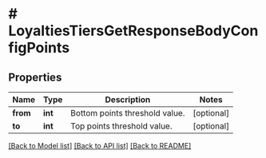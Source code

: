 # # LoyaltiesTiersGetResponseBodyConfigPoints

## Properties

Name | Type | Description | Notes
------------ | ------------- | ------------- | -------------
**from** | **int** | Bottom points threshold value. | [optional]
**to** | **int** | Top points threshold value. | [optional]

[[Back to Model list]](../../README.md#models) [[Back to API list]](../../README.md#endpoints) [[Back to README]](../../README.md)
